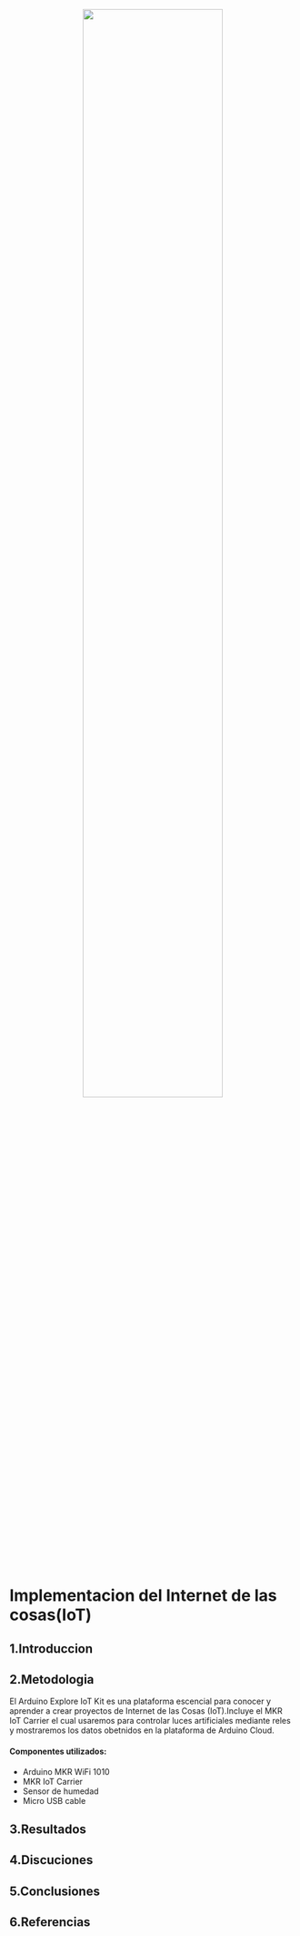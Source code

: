 <p align="center">
  <img src="https://github.com/JefHuiza/Fundamentos-de-Dise-o/assets/156036185/d3c66dfb-5faa-419b-bf1b-d897ea110ce7" width="70%">
</p>

# Implementacion del Internet de las cosas(IoT)

## 1.Introduccion
## 2.Metodologia
El Arduino Explore IoT Kit es una plataforma escencial para conocer y aprender a crear proyectos de Internet de las Cosas (IoT).Incluye el MKR IoT Carrier el cual usaremos para controlar luces artificiales mediante reles y mostraremos los datos obetnidos en la plataforma de Arduino Cloud.

#### Componentes utilizados:
- Arduino MKR WiFi 1010
- MKR IoT Carrier
- Sensor de humedad
- Micro USB cable

## 3.Resultados
## 4.Discuciones 
## 5.Conclusiones
## 6.Referencias
